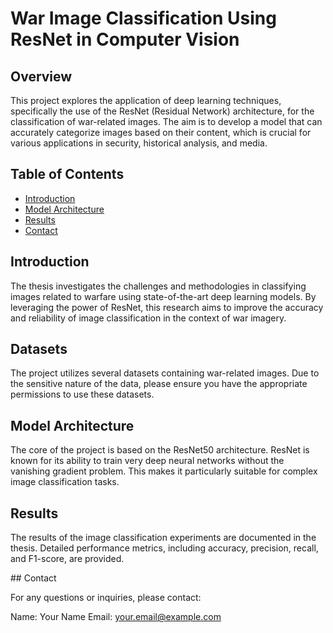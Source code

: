 # War Image Classification Using ResNet in Computer Vision

## Overview
This project explores the application of deep learning techniques, specifically the use of the ResNet (Residual Network) architecture, for the classification of war-related images. The aim is to develop a model that can accurately categorize images based on their content, which is crucial for various applications in security, historical analysis, and media.

## Table of Contents
- [Introduction](#introduction)
- [Model Architecture](#model-architecture)
- [Results](#results)
- [Contact](#contact)

## Introduction
The thesis investigates the challenges and methodologies in classifying images related to warfare using state-of-the-art deep learning models. By leveraging the power of ResNet, this research aims to improve the accuracy and reliability of image classification in the context of war imagery.

## Datasets

The project utilizes several datasets containing war-related images. Due to the sensitive nature of the data, please ensure you have the appropriate permissions to use these datasets.

## Model Architecture

The core of the project is based on the ResNet50 architecture. ResNet is known for its ability to train very deep neural networks without the vanishing gradient problem. This makes it particularly suitable for complex image classification tasks.

## Results

The results of the image classification experiments are documented in the thesis. Detailed performance metrics, including accuracy, precision, recall, and F1-score, are provided.

## Contact

For any questions or inquiries, please contact:

Name: Your Name
Email: your.email@example.com
